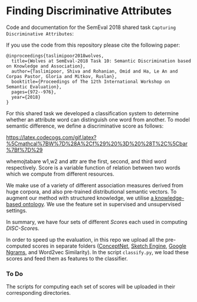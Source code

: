 # Finding Discriminative Attributes 
Code and documentation for the SemEval 2018 shared task `Capturing Discriminative Attributes`:

If you use the code from this repository please cite the following paper:

```
@inproceedings{taslimipoor2018wolves,
  title={Wolves at SemEval-2018 Task 10: Semantic Discrimination based on Knowledge and Association},
  author={Taslimipoor, Shiva and Rohanian, Omid and Ha, Le An and Corpas Pastor, Gloria and Mitkov, Ruslan},
  booktitle={Proceedings of The 12th International Workshop on Semantic Evaluation},
  pages={972--976},
  year={2018}
}
```

For this shared task we developed a classification system to determine whether an attribute word can distinguish one word from another.
To model semantic difference, we define a discriminative score as follows:

https://latex.codecogs.com/gif.latex?%5Cmathcal%7BW%7D%28A%2Cf%29%20%3D%20%28T%2C%5Cbar%7Bf%7D%29

whemojtabare w1,w2 and attr are the first, second, and third word respectively. Score is a variable function of relation between two words which we compute from different resources.

We make use of a variety of different association measures derived from huge corpora, and also pre-trained distributional semantic vectors. To augment our method with structured knowledge, we utilise [a knowledge-based ontology](http://conceptnet.io/). We use the feature set in supervised and unsupervised settings.

In summary, we have four sets of different *Score*s each used in computing *DISC-Score*s.

In order to speed up the evaluation, in this repo we upload all the pre-computed scores in separate folders ([ConceptNet](http://conceptnet.io), [Sketch Engine](https://www.sketchengine.co.uk/), [Google Ngrams](http://phrasefinder.io), and Word2vec Similarity). In the script `classify.py`, we load these scores and feed them as features to the classifier.

### To Do
The scripts for computing each set of scores will be uploaded in their corresponding directories.


